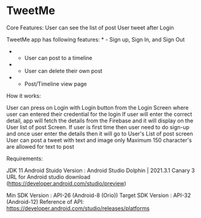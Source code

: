 # TweetMe

Core Features:
User can see the list of post User tweet after Login

TweetMe app has following features:
*
    - Sign up, Sign In, and Sign Out
    
*
    - User can post to a timeline
    
*
    - User can delete their own post
    
*
    - Post/Timeline view page
    


How it works:

User can press on Login with Login button from the Login Screen where user can entered their
credential for the login If user will enter the correct detail, app will fetch the details from the
Firebase and it will display on the User list of post Screen. If user is first time then user need
to do sign-up and once user enter the details then it will go to User's List of post screen User can
post a tweet with text and image only
Maximum 150 character's are allowed for text to post

Requirements:

JDK 11 
Android Stuido Version : Android Studio Dolphin | 2021.3.1 Canary 3
URL for Android studio download (https://developer.android.com/studio/preview)

Min SDK Version : API-26 (Android-8 (Orio))
Target SDK Version : API-32 (Android-12)
Reference of API: https://developer.android.com/studio/releases/platforms

